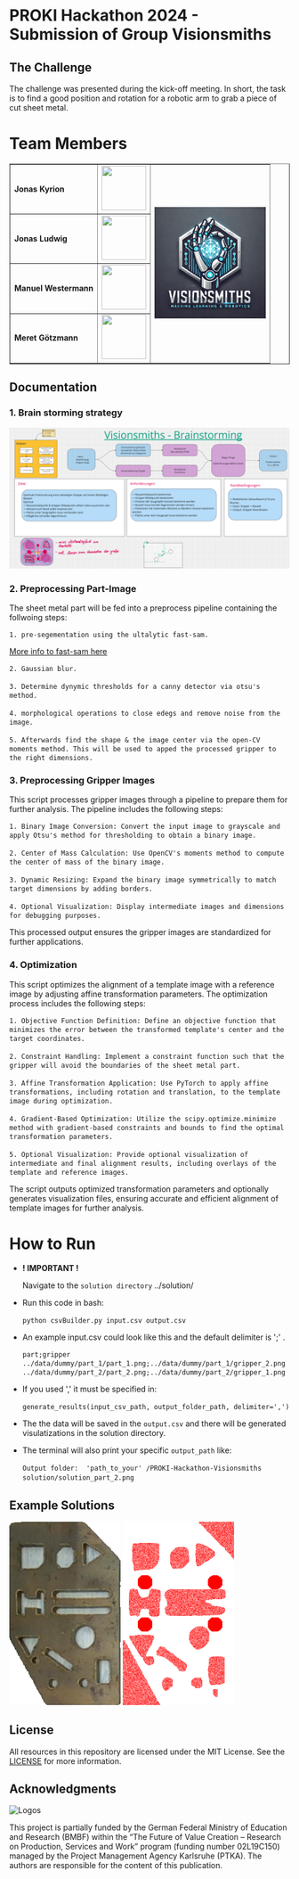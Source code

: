 # PROKI Hackathon 2024 - Submission of Group Visionsmiths

## The Challenge
The challenge was presented during the kick-off meeting. In short, the task is to find a good position and rotation for a robotic arm to grab a piece of cut sheet metal.



# Team Members

<table border="1" cellpadding="10" cellspacing="0">
  <tr>
    <td><strong>Jonas Kyrion</strong></td>
    <td><img src="https://avatars.githubusercontent.com/u/169038609?v=4" width="80" height="80" /></td>
    <td rowspan="4"><img src="doc/visionsmiths.png" width="200" /></td>
  </tr>
  <tr>
    <td><strong>Jonas Ludwig</strong></td>
    <td><img src="https://avatars.githubusercontent.com/u/31520121?v=4" width="80" height="80" /></td>
  </tr>
  <tr>
    <td><strong>Manuel Westermann</strong></td>
    <td><img src="https://avatars.githubusercontent.com/u/103488120?v=4" width="80" height="80" /></td>
  </tr>
  <tr>
    <td><strong>Meret Götzmann</strong></td>
    <td><img src="https://avatars.githubusercontent.com/u/meretgoetzmann?s=100" width="80" height="80" /></td>
  </tr>
</table>



## Documentation

### 1. Brain storming strategy
<img src="doc/Strategy.png" alt="An example solution"/>


### 2. Preprocessing Part-Image

The sheet metal part will be fed into a preprocess pipeline containing the follwoing steps:

    1. pre-segementation using the ultalytic fast-sam.

[More info to fast-sam here](https://github.com/ultralytics/ultralytics/blob/main/docs/en/models/fast-sam.md)

    2. Gaussian blur. 

    3. Determine dynymic thresholds for a canny detector via otsu's method.

    4. morphological operations to close edegs and remove noise from the image.

    5. Afterwards find the shape & the image center via the open-CV moments method. This will be used to apped the processed gripper to the right dimensions.


### 3. Preprocessing Gripper Images
This script processes gripper images through a pipeline to prepare them for further analysis. The pipeline includes the following steps:

    1. Binary Image Conversion: Convert the input image to grayscale and apply Otsu's method for thresholding to obtain a binary image.

    2. Center of Mass Calculation: Use OpenCV's moments method to compute the center of mass of the binary image.

    3. Dynamic Resizing: Expand the binary image symmetrically to match target dimensions by adding borders.

    4. Optional Visualization: Display intermediate images and dimensions for debugging purposes.

This processed output ensures the gripper images are standardized for further applications.


### 4. Optimization 

This script optimizes the alignment of a template image with a reference image by adjusting affine transformation parameters. The optimization process includes the following steps:

    1. Objective Function Definition: Define an objective function that minimizes the error between the transformed template's center and the target coordinates.

    2. Constraint Handling: Implement a constraint function such that the gripper will avoid the boundaries of the sheet metal part. 

    3. Affine Transformation Application: Use PyTorch to apply affine transformations, including rotation and translation, to the template image during optimization.

    4. Gradient-Based Optimization: Utilize the scipy.optimize.minimize method with gradient-based constraints and bounds to find the optimal transformation parameters.

    5. Optional Visualization: Provide optional visualization of intermediate and final alignment results, including overlays of the template and reference images.

The script outputs optimized transformation parameters and optionally generates visualization files, ensuring accurate and efficient alignment of template images for further analysis.



# How to Run
- **! IMPORTANT !**   

    Navigate to the `solution directory` ../solution/

- Run this code in bash:

    `python csvBuilder.py input.csv output.csv`

- An example input.csv could look like this and the default delimiter is ';' . 
    
    
    ```csv
    part;gripper
    ../data/dummy/part_1/part_1.png;../data/dummy/part_1/gripper_2.png
    ../data/dummy/part_2/part_2.png;../data/dummy/part_2/gripper_1.png

- If you used ',' it must be specified in:

    `generate_results(input_csv_path, output_folder_path, delimiter=',')`

- The the data will be saved in the `output.csv` and there will be generated visulatizations in the solution directory.

- The terminal will also print your specific `output_path` like: 

    `Output folder:  'path_to_your' /PROKI-Hackathon-Visionsmiths solution/solution_part_2.png`




## Example Solutions 

<img src="doc/part_1.png" width="200px" /> 


<img src="doc/solution_part_1.png" width="200px" /> 

## License

All resources in this repository are licensed under the MIT License. See the [LICENSE](LICENSE) for more information.


## Acknowledgments

<img src="doc/logos-all.png" alt="Logos" width="600px" />

This project is partially funded by the German Federal Ministry of Education and Research (BMBF) within the “The Future of Value Creation – Research on Production, Services and Work” program (funding number 02L19C150) managed by the Project Management Agency Karlsruhe (PTKA).
The authors are responsible for the content of this publication.
